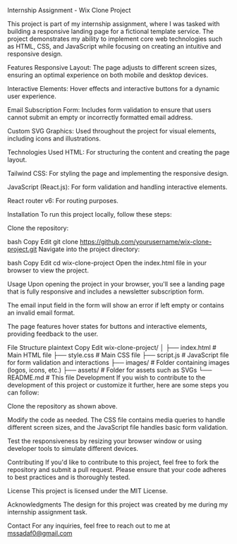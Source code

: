 Internship Assignment - Wix Clone Project

This project is part of my internship assignment, where I was tasked with building a responsive landing page for a fictional template service. The project demonstrates my ability to implement core web technologies such as HTML, CSS, and JavaScript while focusing on creating an intuitive and responsive design.

Features
Responsive Layout: The page adjusts to different screen sizes, ensuring an optimal experience on both mobile and desktop devices.

Interactive Elements: Hover effects and interactive buttons for a dynamic user experience.

Email Subscription Form: Includes form validation to ensure that users cannot submit an empty or incorrectly formatted email address.

Custom SVG Graphics: Used throughout the project for visual elements, including icons and illustrations.

Technologies Used
HTML: For structuring the content and creating the page layout.

Tailwind CSS: For styling the page and implementing the responsive design.

JavaScript (React.js): For form validation and handling interactive elements.

React router v6: For routing purposes.

Installation
To run this project locally, follow these steps:

Clone the repository:

bash
Copy
Edit
git clone https://github.com/yourusername/wix-clone-project.git
Navigate into the project directory:

bash
Copy
Edit
cd wix-clone-project
Open the index.html file in your browser to view the project.

Usage
Upon opening the project in your browser, you'll see a landing page that is fully responsive and includes a newsletter subscription form.

The email input field in the form will show an error if left empty or contains an invalid email format.

The page features hover states for buttons and interactive elements, providing feedback to the user.

File Structure
plaintext
Copy
Edit
wix-clone-project/
│
├── index.html # Main HTML file
├── style.css # Main CSS file
├── script.js # JavaScript file for form validation and interactions
├── images/ # Folder containing images (logos, icons, etc.)
├── assets/ # Folder for assets such as SVGs
└── README.md # This file
Development
If you wish to contribute to the development of this project or customize it further, here are some steps you can follow:

Clone the repository as shown above.

Modify the code as needed. The CSS file contains media queries to handle different screen sizes, and the JavaScript file handles basic form validation.

Test the responsiveness by resizing your browser window or using developer tools to simulate different devices.

Contributing
If you'd like to contribute to this project, feel free to fork the repository and submit a pull request. Please ensure that your code adheres to best practices and is thoroughly tested.

License
This project is licensed under the MIT License.

Acknowledgments
The design for this project was created by me during my internship assignment task.

Contact
For any inquiries, feel free to reach out to me at mssadaf0@gmail.com

<!-- https://www.wix.com/demone2/art-director-portfolio -->
